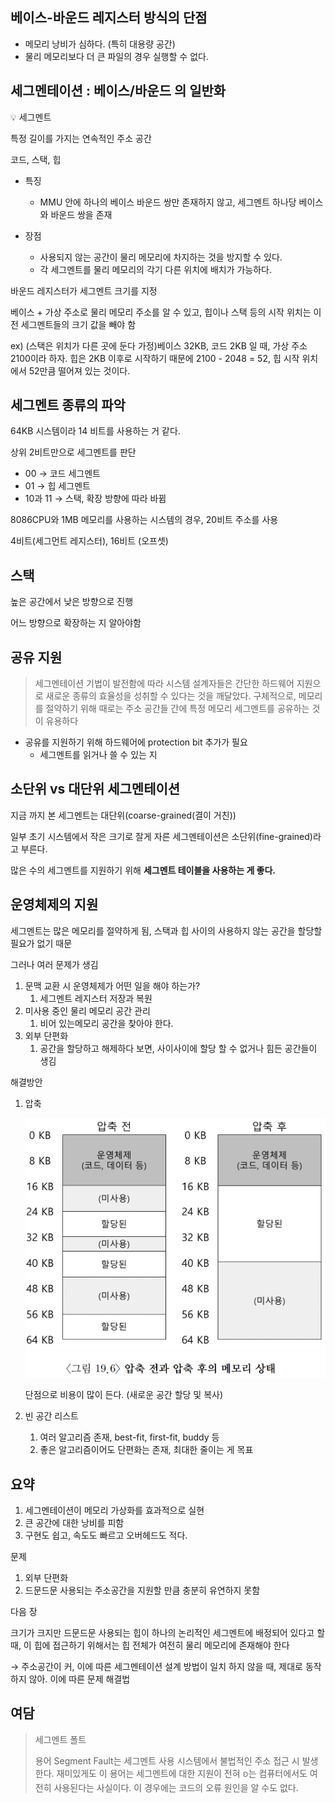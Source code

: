 ## 베이스-바운드 레지스터 방식의 단점

- 메모리 낭비가 심하다. (특히 대용량 공간)
- 물리 메모리보다 더 큰 파일의 경우 실행할 수 없다.

## 세그멘테이션 : 베이스/바운드 의 일반화

<aside>
💡 세그멘트

특정 길이를 가지는 연속적인 주소 공간

코드, 스택, 힙

</aside>

- 특징
    - MMU 안에 하나의 베이스 바운드 쌍만 존재하지 않고, 세그멘트 하나당 베이스와 바운드 쌍을 존재

- 장점
    - 사용되지 않는 공간이 물리 메모리에 차지하는 것을 방지할 수 있다.
    - 각 세그멘트를 물리 메모리의 각기 다른 위치에 배치가 가능하다.

바운드 레지스터가 세그멘트 크기를 지정

베이스 + 가상 주소로 물리 메모리 주소를 알 수 있고, 힙이나 스택 등의 시작 위치는 이전 세그멘트들의 크기 값을 빼야 함

ex) (스택은 위치가 다른 곳에 둔다 가정)베이스 32KB, 코드 2KB 일 때, 가상 주소 2100이라 하자. 힙은 2KB 이후로 시작하기 때문에 2100 - 2048 = 52,  힙 시작 위치에서 52만큼 떨어져 있는 것이다. 

## 세그멘트 종류의 파악

64KB 시스템이라 14 비트를 사용하는 거 같다.

상위 2비트만으로 세그멘트를 판단

- 00 → 코드 세그멘트
- 01 → 힙 세그멘트
- 10과 11 → 스택, 확장 방향에 따라 바뀜

8086CPU와 1MB 메모리를 사용하는 시스템의 경우, 20비트 주소를 사용

4비트(세그먼트 레지스터), 16비트 (오프셋)

## 스택

높은 공간에서 낮은 방향으로 진행

어느 방향으로 확장하는 지 알아야함

## 공유 지원

> 세그멘테이션 기법이 발전함에 따라 시스템 설계자들은 간단한 하드웨어 지원으로 새로운 종류의 효율성을 성취할 수 있다는 것을 깨달았다. 구체적으로, 메모리를 절약하기 위해 때로는 주소 공간들 간에 특정 메모리 세그멘트를 공유하는 것이 유용하다
> 
- 공유를 지원하기 위해 하드웨어에 protection bit 추가가 필요
    - 세그멘트를 읽거나 쓸 수 있는 지

## 소단위 vs 대단위 세그멘테이션

지금 까지 본 세그멘트는 대단위(coarse-grained(결이 거친))

일부 초기 시스템에서 작은 크기로 잘게 자른 세그멘테이션은 소단위(fine-grained)라고 부른다.

많은 수의 세그멘트를 지원하기 위해 **세그멘트 테이블을 사용하는 게 좋다.**

 

## 운영체제의 지원

세그멘트는 많은 메모리를 절약하게 됨, 스택과 힙 사이의 사용하지 않는 공간을 할당할 필요가 없기 때문

그러나 여러 문제가 생김

1. 문맥 교환 시 운영체제가 어떤 일을 해야 하는가? 
    1. 세그멘트 레지스터 저장과 복원
2. 미사용 중인 물리 메모리 공간 관리
    1. 비어 있는메모리 공간을 찾아야 한다. 
3. 외부 단편화
    1. 공간을 할당하고 해제하다 보면, 사이사이에 할당 할 수 없거나 힘든 공간들이 생김

해결방안

1. 압축
    
    ![Untitled](image\19.6.png)
    
    단점으로 비용이 많이 든다. (새로운 공간 할당 및 복사)
    
2. 빈 공간 리스트
    1. 여러 알고리즘 존재, best-fit, first-fit, buddy 등
    2. 좋은 알고리즘이어도 단편화는 존재, 최대한 줄이는 게 목표

## 요약

1. 세그멘테이션이 메모리 가상화를 효과적으로 실현
2. 큰 공간에 대한 낭비를 피함
3. 구현도 쉽고, 속도도 빠르고 오버헤드도 적다.

문제

1. 외부 단편화
2. 드문드문 사용되는 주소공간을 지원할 만큼 충분히 유연하지 못함

다음 장

크기가 크지만 드문드문 사용되는 힙이 하나의 논리적인 세그멘트에 배정되어 있다고 할 때, 이 힙에 접근하기 위해서는 힙 전체가 여전히 물리 메모리에 존재해야 한다

→ 주소공간이 커, 이에 따른 세그멘테이션 설계 방법이 일치 하지 않을 때, 제대로 동작하지 않아. 이에 따른 문제 해결법

## 여담

> 세그멘트 폴트
> 
> 
> 용어 Segment Fault는 세그멘트 사용 시스템에서 불법적인 주소 접근 시 발생한다.
> 재미있게도 이 용어는 세그멘트에 대한 지원이 전혀 ᨧ는 컴퓨터에서도 여전히 사용된다는 사실이다. 이 경우에는 코드의 오류 원인을 알 수도 없다.
>